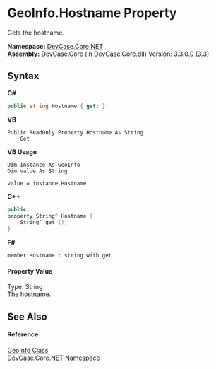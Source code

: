 # GeoInfo.Hostname Property 
 

Gets the hostname.

**Namespace:**&nbsp;<a href="N_DevCase_Core_NET">DevCase.Core.NET</a><br />**Assembly:**&nbsp;DevCase.Core (in DevCase.Core.dll) Version: 3.3.0.0 (3.3)

## Syntax

**C#**<br />
``` C#
public string Hostname { get; }
```

**VB**<br />
``` VB
Public ReadOnly Property Hostname As String
	Get
```

**VB Usage**<br />
``` VB Usage
Dim instance As GeoInfo
Dim value As String

value = instance.Hostname

```

**C++**<br />
``` C++
public:
property String^ Hostname {
	String^ get ();
}
```

**F#**<br />
``` F#
member Hostname : string with get

```


#### Property Value
Type: String<br />The hostname.

## See Also


#### Reference
<a href="T_DevCase_Core_NET_GeoInfo">GeoInfo Class</a><br /><a href="N_DevCase_Core_NET">DevCase.Core.NET Namespace</a><br />